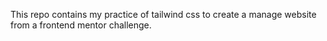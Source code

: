 This repo contains my practice of tailwind css to create a manage website from a frontend mentor challenge.